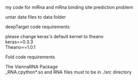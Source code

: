 my code for miRna and mRna binding site prediction problem  

  
  
  
  
  
untar data files to data folder  

deepTarget code requirements  
  
please change keras's default kernel to theano  
keras==0.3.3   
Theano==1.0.1  
  
  
Fold code requirements  
  
The ViennaRNA Package  
_RNA.cpython*.so and RNA files must to be in ./src directory  
